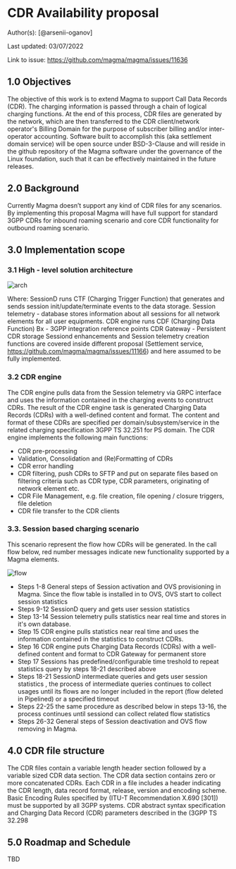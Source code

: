 # CDR Availability proposal

Author(s): [@arsenii-oganov]

Last updated: 03/07/2022

Link to issue: <https://github.com/magma/magma/issues/11636>

## 1.0 Objectives

The objective of this work is to extend Magma to support Call Data Records (CDR). The charging information is passed through a chain of logical charging functions. At the end of this process, CDR files are generated by the network, which are then transferred to the CDR client/network operator's Billing Domain for the purpose of subscriber billing and/or inter-operator accounting.
Software built to accomplish this (aka settlement domain service) will be open source under BSD-3-Clause and will reside in the github repository of the Magma software under the governance of the Linux foundation, such that it can be effectively maintained in the future releases.

## 2.0 Background

Currently Magma doesn’t support any kind of CDR files for any scenarios. By implementing this proposal Magma will have full support for standard 3GPP CDRs for inbound roaming scenario and core CDR functionality for outbound roaming scenario.

## 3.0 Implementation scope

### 3.1 High - level solution architecture

![arch](https://user-images.githubusercontent.com/93994458/154846892-d5e197cf-fccd-492d-89d3-c6f5b59e3911.png)

Where:
SessionD runs CTF (Charging Trigger Function) that generates and sends session init/update/terminate events to the data storage.
Session telemetry - database stores information about all sessions for all network elements for all user equipments.
CDR engine runs CDF (Charging Data Function)
Bx - 3GPP integration reference points
CDR Gateway - Persistent CDR storage
Sessiond enhancements and Session telemetry creation functions are covered inside different proposal (Settlement service, <https://github.com/magma/magma/issues/11166>) and here assumed to be fully implemented.

### 3.2 CDR engine

The CDR engine pulls data from the Session telemetry  via GRPC interface and uses the information contained in the charging events to construct CDRs. The result of the CDR engine task is generated Charging Data Records (CDRs) with a well-defined content and format. The content and format of these CDRs are specified per domain/subsystem/service in the related charging specification 3GPP TS 32.251 for PS domain. The CDR engine implements the following main functions:

- CDR pre-processing
- Validation, Consolidation and (Re)Formatting of CDRs
- CDR error handling
- CDR filtering, push CDRs to SFTP and put on separate files based on filtering criteria such as CDR type, CDR parameters, originating of network element etc.
- CDR File Management, e.g. file creation, file opening / closure triggers, file deletion
- CDR file transfer to the CDR clients

### 3.3. Session based charging scenario

This scenario represent the flow how CDRs will be generated.
In the call flow below, red number messages indicate new functionality supported by a Magma elements.

![flow](https://user-images.githubusercontent.com/93994458/154847051-64776ef2-265a-4705-be2f-cddd52f7b4fa.png)

- Steps 1-8 General steps of Session activation and OVS provisioning in Magma. Since the flow table is installed in to OVS, OVS start to collect session statistics
- Steps 9-12 SessionD query and gets user session statistics
- Step 13-14 Session telemetry pulls statistics near real time and stores in it's own database.
- Step 15 CDR engine pulls statistics near real time and uses the information contained in the statistics to construct CDRs.
- Step 16 CDR engine puts Charging Data Records (CDRs) with a well-defined content and format to CDR Gateway for permanent store
- Step 17 Sessions has predefined/configurable time treshold to repeat statistics query by steps 18-21 described above
- Steps 18-21 SessionD intermediate queries and gets user session statistics , the process of intermediate queries continues to collect usages until its flows are no longer included in the report (flow deleted in Pipelined) or a specified timeout
- Steps 22-25 the same procedure as described below in steps 13-16, the process continues until sessiond can collect related flow statistics
- Steps 26-32 General steps of Session deactivation and OVS flow removing in Magma.

## 4.0 CDR file structure

The CDR files contain a variable length header section followed by a variable sized CDR data section.
The CDR data section contains zero or more concatenated CDRs.
Each CDR in a file includes a header indicating the CDR length, data record format, release, version and encoding scheme. Basic Encoding Rules specified by (ITU-T Recommendation X.690 [301]) must be supported by all 3GPP systems.
CDR abstract syntax specification and Charging Data Record (CDR) parameters described in the (3GPP TS 32.298

## 5.0 Roadmap and Schedule

TBD
